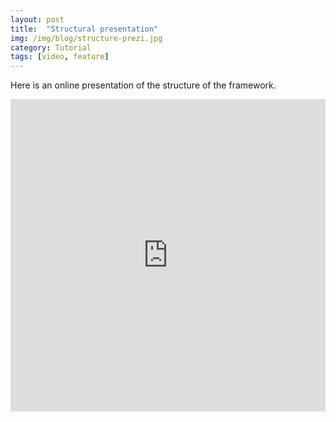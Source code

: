 ```yaml
---
layout: post
title:  "Structural presentation"
img: /img/blog/structure-prezi.jpg
category: Tutorial
tags: [video, feature]
---
```

Here is an online presentation of the structure of the framework.

<iframe id="iframe_container" frameborder="0" webkitallowfullscreen="" mozallowfullscreen="" allowfullscreen="true" width="100%" height="500" src="https://prezi.com/embed/yoogjkbx3ol2/?bgcolor=ffffff&amp;lock_to_path=1&amp;autoplay=0&amp;autohide_ctrls=0&amp;landing_data=bHVZZmNaNDBIWnNjdEVENDRhZDFNZGNIUE43MHdLNWpsdFJLb2ZHanI5Z1JGZy9oaFd3d2o5dFVvNmJaa1hPaFFnPT0&amp;landing_sign=LvNOgVgGCCcGe26nCdk4idwWiOarRRNix6kIMsfGygY"></iframe>